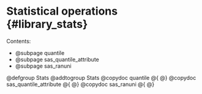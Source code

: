 # Statistical operations {#library_stats}

Contents:

- @subpage quantile
- @subpage sas_quantile_attribute
- @subpage sas_ranuni

@defgroup Stats
@addtogroup Stats
@copydoc quantile
@{
@}
@copydoc sas_quantile_attribute
@{
@}
@copydoc sas_ranuni
@{
@}
